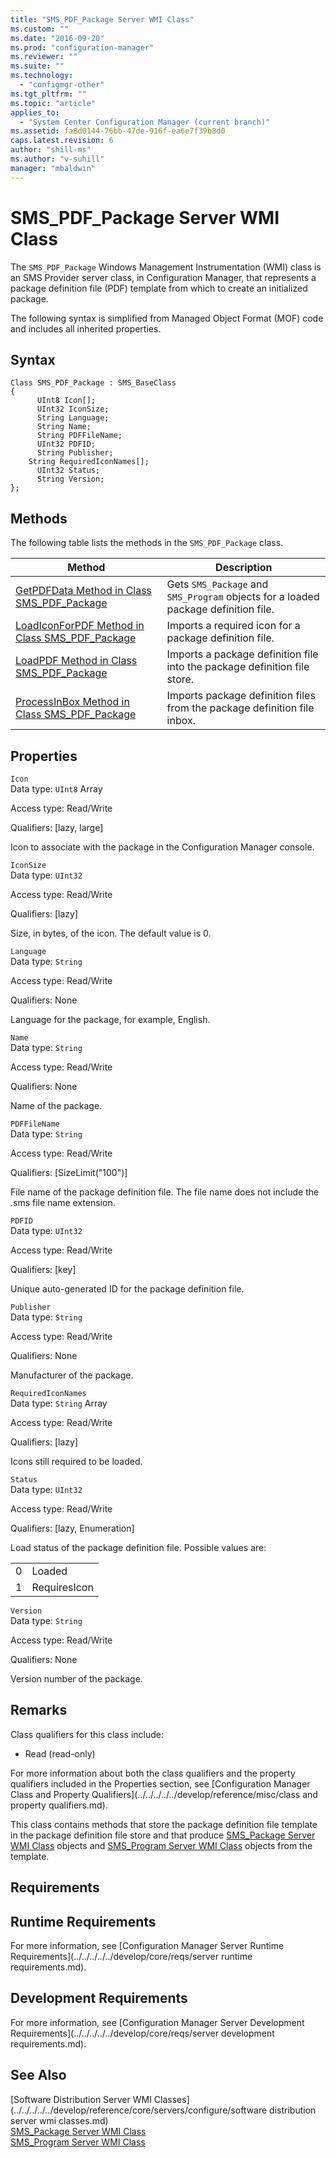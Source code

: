 ```yaml
---
title: "SMS_PDF_Package Server WMI Class"
ms.custom: ""
ms.date: "2016-09-20"
ms.prod: "configuration-manager"
ms.reviewer: ""
ms.suite: ""
ms.technology: 
  - "configmgr-other"
ms.tgt_pltfrm: ""
ms.topic: "article"
applies_to: 
  - "System Center Configuration Manager (current branch)"
ms.assetid: fa8d0144-76bb-47de-916f-ea6e7f39b8d0
caps.latest.revision: 6
author: "shill-ms"
ms.author: "v-suhill"
manager: "mbaldwin"
---
```

# SMS_PDF_Package Server WMI Class
The `SMS_PDF_Package` Windows Management Instrumentation (WMI) class is an SMS Provider server class, in Configuration Manager, that represents a package definition file (PDF) template from which to create an initialized package.  
  
 The following syntax is simplified from Managed Object Format (MOF) code and includes all inherited properties.  
  
## Syntax  
  
```  
Class SMS_PDF_Package : SMS_BaseClass  
{  
      UInt8 Icon[];  
      UInt32 IconSize;  
      String Language;  
      String Name;  
      String PDFFileName;  
      UInt32 PDFID;  
      String Publisher;  
    String RequiredIconNames[];  
      UInt32 Status;  
      String Version;  
};  
```  
  
## Methods  
 The following table lists the methods in the `SMS_PDF_Package` class.  
  
|Method|Description|  
|------------|-----------------|  
|[GetPDFData Method in Class SMS_PDF_Package](../../../../../develop/reference/core/servers/configure/getpdfdata-method-in-class-sms_pdf_package.md)|Gets `SMS_Package` and `SMS_Program` objects for a loaded package definition file.|  
|[LoadIconForPDF Method in Class SMS_PDF_Package](../../../../../develop/reference/core/servers/configure/loadiconforpdf-method-in-class-sms_pdf_package.md)|Imports a required icon for a package definition file.|  
|[LoadPDF Method in Class SMS_PDF_Package](../../../../../develop/reference/core/servers/configure/loadpdf-method-in-class-sms_pdf_package.md)|Imports a package definition file into the package definition file store.|  
|[ProcessInBox Method in Class SMS_PDF_Package](../../../../../develop/reference/core/servers/configure/processinbox-method-in-class-sms_pdf_package.md)|Imports package definition files from the package definition file inbox.|  
  
## Properties  
 `Icon`  
 Data type: `UInt8` Array  
  
 Access type: Read/Write  
  
 Qualifiers: [lazy, large]  
  
 Icon to associate with the package in the Configuration Manager console.  
  
 `IconSize`  
 Data type: `UInt32`  
  
 Access type: Read/Write  
  
 Qualifiers: [lazy]  
  
 Size, in bytes, of the icon. The default value is 0.  
  
 `Language`  
 Data type: `String`  
  
 Access type: Read/Write  
  
 Qualifiers: None  
  
 Language for the package, for example, English.  
  
 `Name`  
 Data type: `String`  
  
 Access type: Read/Write  
  
 Qualifiers: None  
  
 Name of the package.  
  
 `PDFFileName`  
 Data type: `String`  
  
 Access type: Read/Write  
  
 Qualifiers: [SizeLimit("100")]  
  
 File name of the package definition file. The file name does not include the .sms file name extension.  
  
 `PDFID`  
 Data type: `UInt32`  
  
 Access type: Read/Write  
  
 Qualifiers: [key]  
  
 Unique auto-generated ID for the package definition file.  
  
 `Publisher`  
 Data type: `String`  
  
 Access type: Read/Write  
  
 Qualifiers: None  
  
 Manufacturer of the package.  
  
 `RequiredIconNames`  
 Data type: `String` Array  
  
 Access type: Read/Write  
  
 Qualifiers: [lazy]  
  
 Icons still required to be loaded.  
  
 `Status`  
 Data type: `UInt32`  
  
 Access type: Read/Write  
  
 Qualifiers: [lazy, Enumeration]  
  
 Load status of the package definition file. Possible values are:  
  
|||  
|-|-|  
|0|Loaded|  
|1|RequiresIcon|  
  
 `Version`  
 Data type: `String`  
  
 Access type: Read/Write  
  
 Qualifiers: None  
  
 Version number of the package.  
  
## Remarks  
 Class qualifiers for this class include:  
  
-   Read (read-only)  
  
 For more information about both the class qualifiers and the property qualifiers included in the Properties section, see [Configuration Manager Class and Property Qualifiers](../../../../../develop/reference/misc/class and property qualifiers.md).  
  
 This class contains methods that store the package definition file template in the package definition file store and that produce [SMS_Package Server WMI Class](../../../../../develop/reference/core/servers/configure/sms_package-server-wmi-class.md) objects and [SMS_Program Server WMI Class](../../../../../develop/reference/core/servers/configure/sms_program-server-wmi-class.md) objects from the template.  
  
## Requirements  
  
## Runtime Requirements  
 For more information, see [Configuration Manager Server Runtime Requirements](../../../../../develop/core/reqs/server runtime requirements.md).  
  
## Development Requirements  
 For more information, see [Configuration Manager Server Development Requirements](../../../../../develop/core/reqs/server development requirements.md).  
  
## See Also  
 [Software Distribution Server WMI Classes](../../../../../develop/reference/core/servers/configure/software distribution server wmi classes.md)   
 [SMS_Package Server WMI Class](../../../../../develop/reference/core/servers/configure/sms_package-server-wmi-class.md)   
 [SMS_Program Server WMI Class](../../../../../develop/reference/core/servers/configure/sms_program-server-wmi-class.md)